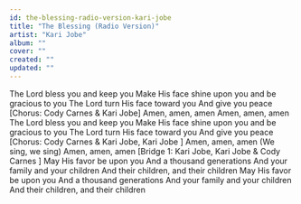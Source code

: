 ```yaml
---
id: the-blessing-radio-version-kari-jobe
title: "The Blessing (Radio Version)"
artist: "Kari Jobe"
album: ""
cover: ""
created: ""
updated: ""
---
```


The Lord bless you and keep you
Make His face shine upon you and be gracious to you
The Lord turn His face toward you
And give you peace
[Chorus: Cody Carnes & Kari Jobe]
Amen, amen, amen
Amen, amen, amen
The Lord bless you and keep you
Make His face shine upon you and be gracious to you
The Lord turn His face toward you
And give you peace
[Chorus: Cody Carnes & Kari Jobe, 
Kari Jobe
]
Amen, amen, amen
(We sing, we sing)
Amen, amen, amen
[Bridge 1: Kari Jobe, 
Kari Jobe & Cody Carnes
]
May His favor be upon you
And a thousand generations
And your family and your children
And their children, and their children
May His favor be upon you
And a thousand generations
And your family and your children
And their children, and their children